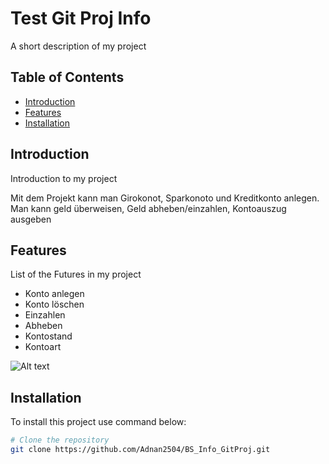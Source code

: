 # Test Git Proj Info

A short description of my project

## Table of Contents

- [Introduction](#introduction)
- [Features](#features)
- [Installation](#installation)

## Introduction

Introduction to my project

Mit dem Projekt kann man Girokonot, Sparkonoto und Kreditkonto anlegen.
Man kann geld überweisen, Geld abheben/einzahlen, Kontoauszug ausgeben

## Features

List of the Futures in my project

- Konto anlegen
- Konto löschen
- Einzahlen
- Abheben
- Kontostand
- Kontoart

![Alt text](https://upload.wikimedia.org/wikipedia/commons/thumb/f/f8/License_icon-mit-88x31-2.svg/1280px-License_icon-mit-88x31-2.svg.png)

## Installation

To install this project use command below:

```bash
# Clone the repository
git clone https://github.com/Adnan2504/BS_Info_GitProj.git
